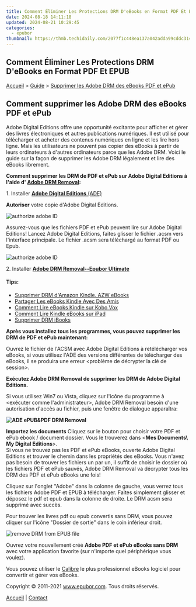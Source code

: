 ```yaml
---
title: Comment Éliminer Les Protections DRM D'eBooks en Format PDF Et EPUB
date: 2024-08-18 14:11:18
updated: 2024-08-21 10:29:45
categories:
  - epubor
thumbnail: https://thmb.techidaily.com/2077f1c448ea137a042adda99cddc314210e831040b4d1625093a313f8396691.JPG
---
```


## Comment Éliminer Les Protections DRM D'eBooks en Format PDF Et EPUB

[Accueil](http://www.epubor.com/fr/) \> [Guide](https://tools.techidaily.com/epubor/products/) \> [Supprimer les Adobe DRM des eBooks PDF et ePub](https://tools.techidaily.com/epubor/products/)

## Comment supprimer les Adobe DRM des eBooks PDF et ePub

Adobe Digital Editions offre une opportunité excitante pour afficher et gérer des livres électroniques et autres publications numériques. Il est utilisé pour télécharger et acheter des contenus numériques en ligne et les lire hors ligne. Mais les utilisateurs ne pouvent pas copier des eBooks à partir de leurs ordinateurs à d'autres ordinateurs parce que les Adobe DRM. Voici le guide sur la façon de supprimer les Adobe DRM légalement et lire des eBooks librement.

**Comment supprimer les DRM de PDF et ePub sur Adobe Digital Editions à l'aide d' [Adobe DRM Removal](https://tools.techidaily.com/epubor/ultimate/):**

1\. Installer [**Adobe Digital Editions** (ADE)](http://download.epubor.com/digitaleditions1%5F7%5Fsetup.exe)

**Autoriser** votre copie d'Adobe Digital Editions.

![authorize adobe ID](http://www.epubor.com/images/uppic/authorize-adobe-account.png)

 Assurez-vous que les fichiers PDF et ePub peuvent lire sur Adobe Digital Editions! Lancez Adobe Digital Editions, faites glisser le fichier .acsm vers l'interface principale. Le fichier .acsm sera téléchargé au format PDF ou Epub.

![authorize adobe ID](http://www.epubor.com/images/uppic/download-acsm-file-pdf-epub.png)

2\. Installer **[Adobe DRM Removal--Epubor Ultimate](https://tools.techidaily.com/epubor/ultimate/)** 

#### Tips:

* [Supprimer DRM d'Amazon Kindle. AZW eBooks](https://tools.techidaily.com/epubor/products/)
* [Partager Les eBooks Kindle Avec Des Amis](https://tools.techidaily.com/epubor/products/)
* [Comment Lire eBooks Kindle sur Kobo Vox](https://tools.techidaily.com/epubor/products/)
* [Comment Lire Kindle eBooks sur iPad](https://tools.techidaily.com/epubor/products/)
* [Supprimer DRM iBooks](https://tools.techidaily.com/epubor/products/)

**Après vous installez tous les programmes, vous pouvez supprimer les DRM de PDF et ePub maintenant:**

Ouvrez le fichier de l'ACSM avec Adobe Digital Editions à retélécharger vos eBooks, si vous utilisez l'ADE des versions différentes de télécharger des eBooks, il se produira une erreur <problème de décrypter la clé de session>.

**Exécutez Adobe DRM Removal de supprimer les DRM de Adobe Digital Editions.**

Si vous utilisez Win7 ou Vista, cliquez sur l'icône du programme à <exécuter comme l'administrateur>, Adobe DRM Removal besoin d'une autorisation d'accès au fichier, puis une fenêtre de dialogue apparaîtra:

**![ADE ePUB&PDF DRM Removal](http://www.epubor.com/images/adobedrmremoval.jpg "epub&pdf drm removal")**

**Importez les documents** 
Cliquez sur le bouton <Browse> pour choisir votre PDF et ePub ebook / document dossier. Vous le trouverez dans <**Mes Documents\\ My Digital Editions**\>.  
Si vous ne trouvez pas les PDF et ePub eBooks, ouverte Adobe Digital Editions et trouver le chemin dans les propriétés des eBooks. Vous n'avez pas besoin de trouver les fichiers un par un, il suffit de choisir le dossier où les fichiers PDF et ePub sauvés, Adobe DRM Removal va décrypter tous les DRM des PDF et ePub eBooks une fois!

Cliquez sur l'onglet "Adobe" dans la colonne de gauche, vous verrez tous les fichiers Adobe PDF et EPUB à télécharger. Faites simplement glisser et déposez le pdf et epub dans la colonne de droite. Le DRM acsm sera supprimé avec succès.

Pour trouver les livres pdf ou epub convertis sans DRM, vous pouvez cliquer sur l'icône "Dossier de sortie" dans le coin inférieur droit.

![remove DRM from EPUB file](https://www.epubor.com/images/uppic/remove-drm-from-acsm-pdf-epub.png)

Ouvrez votre nouvellement créé **Adobe PDF et ePub eBooks sans DRM** avec votre application favorite (sur n'importe quel périphérique vous voulez).

Vous pouvez utiliser le [Calibre](https://tools.techidaily.com/epubor/products/) le plus professionnel eBooks logiciel pour convertir et gérer vos eBooks.
  
  
Copyright © 2011-2021 www.epubor.com. Tous droits réservés. 

[Accueil](http://www.epubor.com/fr/) | [Contact](http://www.epubor.com/fr/mailto:support@epubor.com)

<ins class="adsbygoogle"
     style="display:block"
     data-ad-format="autorelaxed"
     data-ad-client="ca-pub-7571918770474297"
     data-ad-slot="1223367746"></ins>



<ins class="adsbygoogle"
     style="display:block"
     data-ad-client="ca-pub-7571918770474297"
     data-ad-slot="8358498916"
     data-ad-format="auto"
     data-full-width-responsive="true"></ins>
